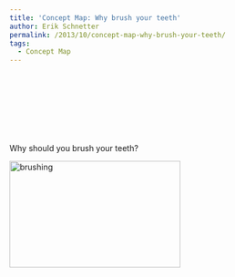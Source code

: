 ```yaml
---
title: 'Concept Map: Why brush your teeth'
author: Erik Schnetter
permalink: /2013/10/concept-map-why-brush-your-teeth/
tags:
  - Concept Map
---
```

&nbsp;

&nbsp;

&nbsp;

&nbsp;

Why should you brush your teeth?

[<img class="alignnone size-medium wp-image-4900" alt="brushing" src="http://teaching.software-carpentry.org/wp-content/uploads/2013/10/brushing-300x187.png" width="300" height="187" />][1]

 [1]: http://teaching.software-carpentry.org/wp-content/uploads/2013/10/brushing.png
